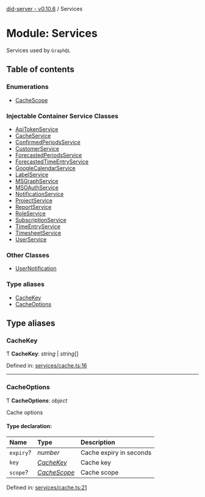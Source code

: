 [did-server - v0.10.6](../README.md) / Services

# Module: Services

Services used by `GraphQL`

## Table of contents

### Enumerations

- [CacheScope](../enums/services.cachescope.md)

### Injectable Container Service Classes

- [ApiTokenService](../classes/services.apitokenservice.md)
- [CacheService](../classes/services.cacheservice.md)
- [ConfirmedPeriodsService](../classes/services.confirmedperiodsservice.md)
- [CustomerService](../classes/services.customerservice.md)
- [ForecastedPeriodsService](../classes/services.forecastedperiodsservice.md)
- [ForecastedTimeEntryService](../classes/services.forecastedtimeentryservice.md)
- [GoogleCalendarService](../classes/services.googlecalendarservice.md)
- [LabelService](../classes/services.labelservice.md)
- [MSGraphService](../classes/services.msgraphservice.md)
- [MSOAuthService](../classes/services.msoauthservice.md)
- [NotificationService](../classes/services.notificationservice.md)
- [ProjectService](../classes/services.projectservice.md)
- [ReportService](../classes/services.reportservice.md)
- [RoleService](../classes/services.roleservice.md)
- [SubscriptionService](../classes/services.subscriptionservice.md)
- [TimeEntryService](../classes/services.timeentryservice.md)
- [TimesheetService](../classes/services.timesheetservice.md)
- [UserService](../classes/services.userservice.md)

### Other Classes

- [UserNotification](../classes/services.usernotification.md)

### Type aliases

- [CacheKey](services.md#cachekey)
- [CacheOptions](services.md#cacheoptions)

## Type aliases

### CacheKey

Ƭ **CacheKey**: *string* \| *string*[]

Defined in: [services/cache.ts:16](https://github.com/Puzzlepart/did/blob/dev/server/services/cache.ts#L16)

___

### CacheOptions

Ƭ **CacheOptions**: *object*

Cache options

#### Type declaration:

Name | Type | Description |
:------ | :------ | :------ |
`expiry`? | *number* | Cache expiry in seconds   |
`key` | [*CacheKey*](services.md#cachekey) | Cache key   |
`scope`? | [*CacheScope*](../enums/services.cachescope.md) | Cache scope   |

Defined in: [services/cache.ts:21](https://github.com/Puzzlepart/did/blob/dev/server/services/cache.ts#L21)
